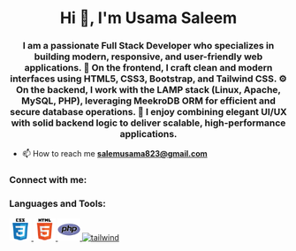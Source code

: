 <h1 align="center">Hi 👋, I'm Usama Saleem</h1>
<h3 align="center">I am a passionate Full Stack Developer who specializes in building modern, responsive, and user-friendly web applications. 🎨 On the frontend, I craft clean and modern interfaces using HTML5, CSS3, Bootstrap, and Tailwind CSS. ⚙️ On the backend, I work with the LAMP stack (Linux, Apache, MySQL, PHP), leveraging MeekroDB ORM for efficient and secure database operations. 🔹 I enjoy combining elegant UI/UX with solid backend logic to deliver scalable, high-performance applications.</h3>

- 📫 How to reach me **salemusama823@gmail.com**

<h3 align="left">Connect with me:</h3>
<p align="left">
</p>

<h3 align="left">Languages and Tools:</h3>
<p align="left"> <a href="https://www.w3schools.com/css/" target="_blank" rel="noreferrer"> <img src="https://raw.githubusercontent.com/devicons/devicon/master/icons/css3/css3-original-wordmark.svg" alt="css3" width="40" height="40"/> </a> <a href="https://www.w3.org/html/" target="_blank" rel="noreferrer"> <img src="https://raw.githubusercontent.com/devicons/devicon/master/icons/html5/html5-original-wordmark.svg" alt="html5" width="40" height="40"/> </a> <a href="https://www.php.net" target="_blank" rel="noreferrer"> <img src="https://raw.githubusercontent.com/devicons/devicon/master/icons/php/php-original.svg" alt="php" width="40" height="40"/> </a> <a href="https://tailwindcss.com/" target="_blank" rel="noreferrer"> <img src="https://www.vectorlogo.zone/logos/tailwindcss/tailwindcss-icon.svg" alt="tailwind" width="40" height="40"/> </a> </p>
